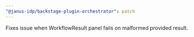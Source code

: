 ```yaml
---
"@janus-idp/backstage-plugin-orchestrator": patch
---
```


Fixes issue when WorkflowResult panel fails on malformed provided result.
